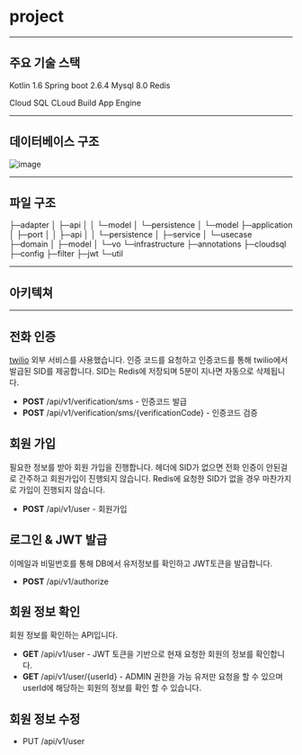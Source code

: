 # project

---

## 주요 기술 스택

Kotlin 1.6
Spring boot 2.6.4
Mysql 8.0
Redis

Cloud SQL
CLoud Build
App Engine

---

## 데이터베이스 구조


![image](https://user-images.githubusercontent.com/38750489/165446820-635b6f86-af3e-410a-99f7-9f5c3bb38715.png)

---

## 파일 구조


├─adapter
│  ├─api
│  │  └─model
│  └─persistence
│      └─model
├─application
│  ├─port
│  │  ├─api
│  │  └─persistence
│  ├─service
│  └─usecase
├─domain
│  ├─model
│  └─vo
└─infrastructure
    ├─annotations
    ├─cloudsql
    ├─config
    ├─filter
    ├─jwt
    └─util


---

## 아키텍쳐

---

## 전화 인증

[twilio](https://www.twilio.com/) 외부 서비스를 사용했습니다. 인증 코드를 요청하고 인증코드를 통해 twilio에서 발급된 SID를 제공합니다. SID는 Redis에 저장되며 5분이 지나면 자동으로 삭제됩니다.


* **POST** /api/v1/verification/sms - 인증코드 발급
* **POST** /api/v1/verification/sms/{verificationCode} - 인증코드 검증

## 회원 가입

필요한 정보를 받아 회원 가입을 진행합니다. 헤더에 SID가 없으면 전화 인증이 안된걸로 간주하고 회원가입이 진행되지 않습니다. Redis에 요청한 SID가 없을 경우 마찬가지로 가입이 진행되지 않습니다. 

* **POST** /api/v1/user - 회원가입

## 로그인 & JWT 발급

이메일과 비밀번호를 통해 DB에서 유저정보를 확인하고 JWT토큰을 발급합니다.

* **POST** /api/v1/authorize

## 회원 정보 확인

회원 정보를 확인하는 API입니다.

* **GET** /api/v1/user - JWT 토큰을 기반으로 현재 요청한 회원의 정보를 확인합니다.
* **GET** /api/v1/user/{userId} - ADMIN 권한을 가능 유저만 요청을 할 수 있으며 userId에 해당하는 회원의 정보를 확인 할 수 있습니다.

## 회원 정보 수정


* PUT /api/v1/user 




